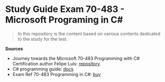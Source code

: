 # Study Guide Exam 70-483 - Microsoft Programing in C#

> In this repository is the content based on various contents dedicated to the study for the test.

**Sources**

- Journey towards the Microsoft 70-483 Programming with C# Certification author Felipe Luis:
    [repository](https://github.com/luisdeol/microsoft-exam-70-483-programming-with-c-the-journey-towards-the-certification)
- C# programming guide:
    [docs](https://docs.microsoft.com/en-us/dotnet/csharp/programming-guide/)
- Exam Ref 70-483 Programming in C#:
    [buy](https://www.amazon.com.br/Exam-Ref-70-483-Programming-2nd/dp/1509306986/ref=asc_df_1509306986/?tag=googleshopp00-20&linkCode=df0&hvadid=379726160779&hvpos=1o1&hvnetw=g&hvrand=5453690767215827960&hvpone=&hvptwo=&hvqmt=&hvdev=c&hvdvcmdl=&hvlocint=&hvlocphy=1001602&hvtargid=pla-426474777006&psc=1)